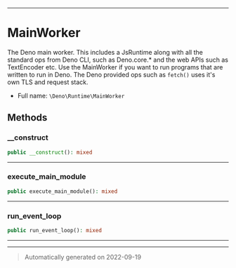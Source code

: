 ***

# MainWorker

The Deno main worker. This includes a JsRuntime along with all the standard ops from Deno CLI,
such as Deno.core.* and the web APIs such as TextEncoder etc. Use the MainWorker if you want to
run programs that are written to run in Deno. The Deno provided ops such as `fetch()` uses it's own
TLS and request stack.



* Full name: `\Deno\Runtime\MainWorker`





## Methods


### __construct



```php
public __construct(): mixed
```











***

### execute_main_module



```php
public execute_main_module(): mixed
```











***

### run_event_loop



```php
public run_event_loop(): mixed
```











***


***
> Automatically generated on 2022-09-19
